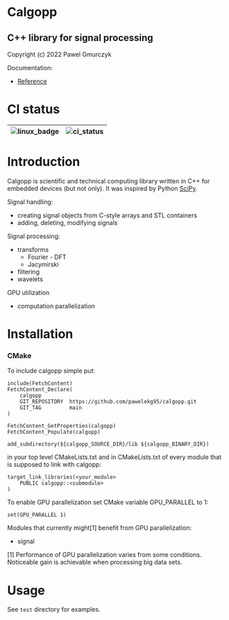 # Calgopp
## C++ library for signal processing
Copyright (c) 2022 Pawel Gmurczyk

Documentation:
* [Reference](https://pawelekg95.github.io/calgopp/)

# CI status

| ![linux_badge] | ![ci_status] |
| :------------: | :--------------: |

[ci_status]: https://github.com/pawelekg95/calgopp/actions/workflows/calgopp_ci.yml/badge.svg
[linux_badge]: https://img.shields.io/badge/Linux-FCC624?style=for-the-badge&logo=linux&logoColor=black

# Introduction
Calgopp is scientific and technical computing library written in C++ for embedded devices (but not only).
It was inspired by Python [SciPy](https://scipy.org/).

Signal handling:
* creating signal objects from C-style arrays and STL containers
* adding, deleting, modifying signals

Signal processing:
* transforms
  * Fourier - DFT
  * Jacymirski
* filtering
* wavelets

GPU utilization
* computation parallelization

# Installation

### CMake
To include calgopp simple put:

```
include(FetchContent)
FetchContent_Declare(
    calgopp
    GIT_REPOSITORY  https://github.com/pawelekg95/calgopp.git
    GIT_TAG         main
)

FetchContent_GetProperties(calgopp)
FetchContent_Populate(calgopp)

add_subdirectory(${calgopp_SOURCE_DIR}/lib ${calgopp_BINARY_DIR})
```

in your top level CMakeLists.txt and in CMakeLists.txt of every module that is supposed to link with
calgopp:

````
target_link_libraries(<your_module>
    PUBLIC calgopp::<submodule>
)
````

To enable GPU parallelization set CMake variable GPU_PARALLEL to 1:
````
set(GPU_PARALLEL 1)
````

Modules that currently might[1] benefit from GPU parallelization:
* signal

[1] Performance of GPU parallelization varies from some conditions.
Noticeable gain is achievable when processing big data sets.

# Usage
See `test` directory for examples.
